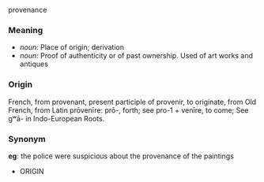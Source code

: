 provenance
### Meaning
+ _noun_: Place of origin; derivation
+ _noun_: Proof of authenticity or of past ownership. Used of art works and antiques

### Origin

French, from provenant, present participle of provenir, to originate, from Old French, from Latin prōvenīre: prō-, forth; see pro-1 + venīre, to come; See gʷā- in Indo-European Roots.

### Synonym

__eg__: the police were suspicious about the provenance of the paintings

+ ORIGIN


